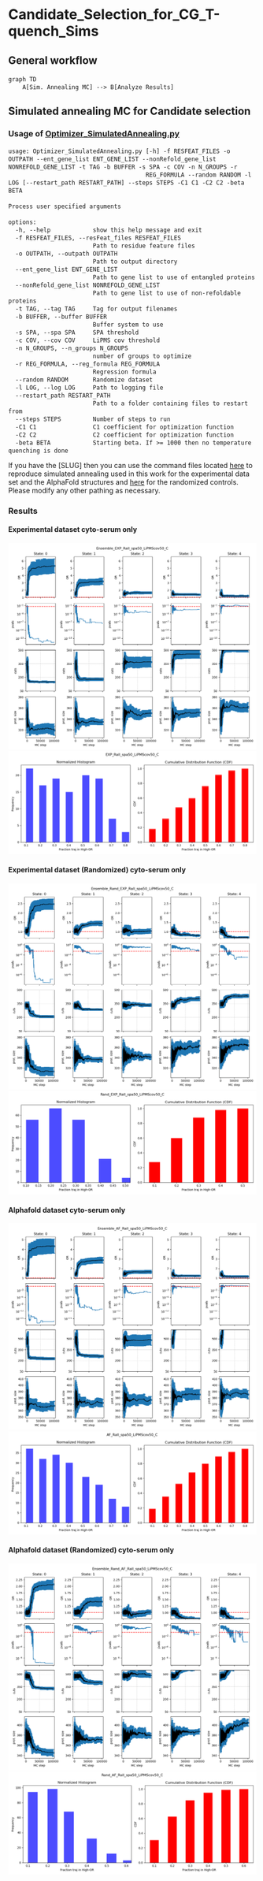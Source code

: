 # Candidate_Selection_for_CG_T-quench_Sims  

## General workflow
```mermaid
graph TD
    A[Sim. Annealing MC] --> B[Analyze Results]
``` 

## Simulated annealing MC for Candidate selection

### Usage of [Optimizer_SimulatedAnnealing.py](src/data/Optimizer_SimulatedAnnealing.py)
```
usage: Optimizer_SimulatedAnnealing.py [-h] -f RESFEAT_FILES -o OUTPATH --ent_gene_list ENT_GENE_LIST --nonRefold_gene_list NONREFOLD_GENE_LIST -t TAG -b BUFFER -s SPA -c COV -n N_GROUPS -r
                                       REG_FORMULA --random RANDOM -l LOG [--restart_path RESTART_PATH] --steps STEPS -C1 C1 -C2 C2 -beta BETA

Process user specified arguments

options:
  -h, --help            show this help message and exit
  -f RESFEAT_FILES, --resFeat_files RESFEAT_FILES
                        Path to residue feature files
  -o OUTPATH, --outpath OUTPATH
                        Path to output directory
  --ent_gene_list ENT_GENE_LIST
                        Path to gene list to use of entangled proteins
  --nonRefold_gene_list NONREFOLD_GENE_LIST
                        Path to gene list to use of non-refoldable proteins
  -t TAG, --tag TAG     Tag for output filenames
  -b BUFFER, --buffer BUFFER
                        Buffer system to use
  -s SPA, --spa SPA     SPA threshold
  -c COV, --cov COV     LiPMS cov threshold
  -n N_GROUPS, --n_groups N_GROUPS
                        number of groups to optimize
  -r REG_FORMULA, --reg_formula REG_FORMULA
                        Regression formula
  --random RANDOM       Randomize dataset
  -l LOG, --log LOG     Path to logging file
  --restart_path RESTART_PATH
                        Path to a folder containing files to restart from
  --steps STEPS         Number of steps to run
  -C1 C1                C1 coefficient for optimization function
  -C2 C2                C2 coefficient for optimization function
  -beta BETA            Starting beta. If >= 1000 then no temperature quenching is done
```

If you have the [SLUG] then you can use the command files located [here](src/comman_lists/Optimizer_SimulatedAnnealing.cmds) to reproduce simulated annealing used in this work for the experimental data set and the AlphaFold structures and [here](src/comman_lists/Optimizer_SimulatedAnnealing_Rand.cmds) for the randomized controls. Please modify any other pathing as necessary. 


### Results
#### Experimental dataset cyto-serum only
![Ensemble_Traj_Ensemble_EXP_Rall_spa50_LiPMScov50_C](Figures/EXP/Ensemble_Traj_Ensemble_EXP_Rall_spa50_LiPMScov50_C.png)  
![Fract_High-OR_dists_EXP_Rall_spa50_LiPMScov50_C](Figures/EXP/Fract_High-OR_dists_EXP_Rall_spa50_LiPMScov50_C.png)
  
#### Experimental dataset (Randomized) cyto-serum only
![Ensemble_Traj_Ensemble_EXP_Rand_Rall_spa50_LiPMScov50_C](Figures/Rand/EXP/Ensemble_Traj_Ensemble_Rand_EXP_Rall_spa50_LiPMScov50_C.png)  
![Fract_High-OR_dists_EXP_Rand_Rall_spa50_LiPMScov50_C](Figures/Rand/EXP/Fract_High-OR_dists_Rand_EXP_Rall_spa50_LiPMScov50_C.png)


#### Alphafold dataset cyto-serum only
![Ensemble_Traj_Ensemble_AF_Rall_spa50_LiPMScov50_C](Figures/AF/Ensemble_Traj_Ensemble_AF_Rall_spa50_LiPMScov50_C.png)  
![Fract_High-OR_dists_AF_Rall_spa50_LiPMScov50_C](Figures/AF/Fract_High-OR_dists_AF_Rall_spa50_LiPMScov50_C.png)
  
#### Alphafold dataset (Randomized) cyto-serum only
![Ensemble_Traj_Ensemble_AF_Rand_Rall_spa50_LiPMScov50_C](Figures/Rand/AF/Ensemble_Traj_Ensemble_Rand_AF_Rall_spa50_LiPMScov50_C.png)  
![Fract_High-OR_dists_AF_Rand_Rall_spa50_LiPMScov50_C](Figures/Rand/AF/Fract_High-OR_dists_Rand_AF_Rall_spa50_LiPMScov50_C.png)